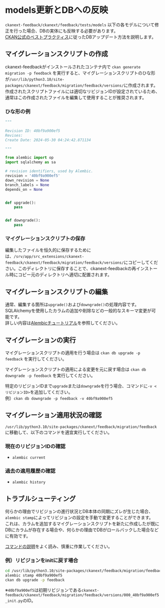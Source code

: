 # models更新とDBへの反映

`ckanext-feedback/ckanext/feedback/tests/models` 以下の各モデルについて修正を行った場合、DBの実体にも反映する必要があります。  
[CKAN公式のベストプラクティス](https://docs.ckan.org/en/latest/extensions/best-practices.html)に従ったDBアップデート方法を説明します。

## マイグレーションスクリプトの作成

ckanext-feedbackがインストールされたコンテナ内で `ckan generate migration -p feedback` を実行すると、マイグレーションスクリプトのひな形が`/usr/lib/python3.10/site-packages/ckanext/feedback/migration/feedback/versions/`に作成されます。  
作成されたスクリプトファイルには適切なリビジョンIDが設定されているため、通常はこの作成されたファイルを編集して使用することが推奨されます。  

### ひな形の例

```python
"""

Revision ID: 40bf9a900ef5
Revises:
Create Date: 2024-05-30 04:24:42.871134

"""

from alembic import op
import sqlalchemy as sa

# revision identifiers, used by Alembic.
revision = '40bf9a900ef5'
down_revision = None
branch_labels = None
depends_on = None


def upgrade():
    pass


def downgrade():
    pass
```

### マイグレーションスクリプトの保存
編集したファイルを恒久的に保存するためには、`/srv/app/src_extensions/ckanext-feedback/ckanext/feedback/migration/feedback/versions/`にコピーしてください。このディレクトリに保存することで、ckanext-feedbackの再インストール時にコピー元のディレクトリへ適切に配置されます。

## マイグレーションスクリプトの編集

通常、編集する箇所は`upgrade()`および`downgrade()`の処理内容です。  
SQLAlchemyを使用したカラムの追加や削除などの一般的なスキーマ変更が可能です。  
詳しい内容は[Alembicチュートリアル](https://alembic.sqlalchemy.org/en/latest/tutorial.html#running-our-second-migration)を参照してください。

## マイグレーションの実行

マイグレーションスクリプトの適用を行う場合は `ckan db upgrade -p feedback` を実行してください。

マイグレーションスクリプトの適用による変更を元に戻す場合は `ckan db downgrade -p feedback` を実行してください。

特定のリビジョンIDまで`upgrade`または`downgrade`を行う場合、コマンドに`-v <リビジョンID>`を追加してください。  
例）`ckan db downgrade -p feedback -v 40bf9a900ef5`

## マイグレーション適用状況の確認

`/usr/lib/python3.10/site-packages/ckanext/feedback/migration/feedback`に移動して、以下のコマンドを適宜実行してください。

### 現在のリビジョンIDの確認

- `alembic current`

### 過去の適用履歴の確認

- `alembic history`

## トラブルシューティング

何らかの理由でリビジョンの進行状況とDB本体の同期にズレが生じた場合、`alembic stamp`によってリビジョンの設定を手動で変更することができます。  
これは、カラムを追加するマイグレーションスクリプトを新たに作成したが既にDBにカラムが存在する場合や、何らかの理由でDBがロールバックした場合などに有効です。

[コマンドの説明](https://inspirehep.readthedocs.io/en/latest/alembic.html#alembic-stamp)をよく読み、慎重に作業してください。

### 例）リビジョンをinitに戻す場合

```bash
cd /usr/lib/python3.10/site-packages/ckanext/feedback/migration/feedback
alembic stamp 40bf9a900ef5
ckan db upgrade -p feedback
```

※`40bf9a900ef5`は初期リビジョンである`ckanext-feedback/ckanext/feedback/migration/feedback/versions/000_40bf9a900ef5_init.py`のID。
